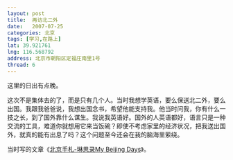 ```yaml
---
layout: post
title:  再访北二外
date:   2007-07-25
categories: 北京
tags: [学习,在路上]
lat: 39.921761
lng: 116.568792
address: 北京市朝阳区定福庄南里1号
thread: 6
---
```


这里的日出有点晚。

这次不是集体去的了，而是只有几个人。当时我想学英语，要么保送北二外，要么出国。我跟我爸爸说，我想出国念书，希望他能支持我。他当时问我，你有什么一技之长，到了国外靠什么谋生。我说我英语好。国外的人英语都好，语言只是一种交流的工具，难道你就想用它来当饭碗？即使不考虑家里的经济状况，把我送出国外，就真的能有出息了吗？这个问题至今还会在我的脑海里萦绕。

当时写的文章《<a href="http://user.qzone.qq.com/2539929/blog/1203520006" target="_blank">北京手札-琳思录My Beijing Days</a>》。